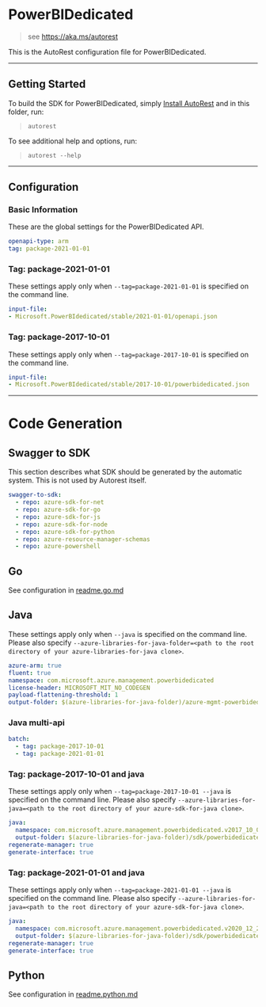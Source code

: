 # PowerBIDedicated

> see https://aka.ms/autorest

This is the AutoRest configuration file for PowerBIDedicated.



---
## Getting Started
To build the SDK for PowerBIDedicated, simply [Install AutoRest](https://aka.ms/autorest/install) and in this folder, run:

> `autorest`

To see additional help and options, run:

> `autorest --help`
---

## Configuration



### Basic Information
These are the global settings for the PowerBIDedicated API.

``` yaml
openapi-type: arm
tag: package-2021-01-01
```


### Tag: package-2021-01-01

These settings apply only when `--tag=package-2021-01-01` is specified on the command line.

``` yaml $(tag) == 'package-2021-01-01'
input-file:
- Microsoft.PowerBIdedicated/stable/2021-01-01/openapi.json
```

### Tag: package-2017-10-01

These settings apply only when `--tag=package-2017-10-01` is specified on the command line.

``` yaml $(tag) == 'package-2017-10-01'
input-file:
- Microsoft.PowerBIdedicated/stable/2017-10-01/powerbidedicated.json
```

---
# Code Generation


## Swagger to SDK

This section describes what SDK should be generated by the automatic system.
This is not used by Autorest itself.

``` yaml $(swagger-to-sdk)
swagger-to-sdk:
  - repo: azure-sdk-for-net
  - repo: azure-sdk-for-go
  - repo: azure-sdk-for-js
  - repo: azure-sdk-for-node
  - repo: azure-sdk-for-python
  - repo: azure-resource-manager-schemas
  - repo: azure-powershell
```

## Go

See configuration in [readme.go.md](./readme.go.md)

## Java

These settings apply only when `--java` is specified on the command line.
Please also specify `--azure-libraries-for-java-folder=<path to the root directory of your azure-libraries-for-java clone>`.

``` yaml $(java)
azure-arm: true
fluent: true
namespace: com.microsoft.azure.management.powerbidedicated
license-header: MICROSOFT_MIT_NO_CODEGEN
payload-flattening-threshold: 1
output-folder: $(azure-libraries-for-java-folder)/azure-mgmt-powerbidedicated
```

### Java multi-api

``` yaml $(java) && $(multiapi)
batch:
  - tag: package-2017-10-01
  - tag: package-2021-01-01
```

### Tag: package-2017-10-01 and java

These settings apply only when `--tag=package-2017-10-01 --java` is specified on the command line.
Please also specify `--azure-libraries-for-java=<path to the root directory of your azure-sdk-for-java clone>`.

``` yaml $(tag) == 'package-2017-10-01' && $(java) && $(multiapi)
java:
  namespace: com.microsoft.azure.management.powerbidedicated.v2017_10_01
  output-folder: $(azure-libraries-for-java-folder)/sdk/powerbidedicated/mgmt-v2017_10_01
regenerate-manager: true
generate-interface: true
```

### Tag: package-2021-01-01 and java

These settings apply only when `--tag=package-2021-01-01 --java` is specified on the command line.
Please also specify `--azure-libraries-for-java=<path to the root directory of your azure-sdk-for-java clone>`.

``` yaml $(tag) == 'package-2021-01-01' && $(java) && $(multiapi)
java:
  namespace: com.microsoft.azure.management.powerbidedicated.v2020_12_28
  output-folder: $(azure-libraries-for-java-folder)/sdk/powerbidedicated/mgmt-v2020_12_28
regenerate-manager: true
generate-interface: true
```

## Python

See configuration in [readme.python.md](./readme.python.md)





